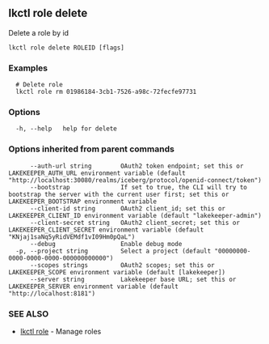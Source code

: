 ## lkctl role delete

Delete a role by id

```
lkctl role delete ROLEID [flags]
```

### Examples

```
  # Delete role
  lkctl role rm 01986184-3cb1-7526-a98c-72fecfe97731

```

### Options

```
  -h, --help   help for delete
```

### Options inherited from parent commands

```
      --auth-url string        OAuth2 token endpoint; set this or LAKEKEEPER_AUTH_URL environment variable (default "http://localhost:30080/realms/iceberg/protocol/openid-connect/token")
      --bootstrap              If set to true, the CLI will try to bootstrap the server with the current user first; set this or LAKEKEEPER_BOOTSTRAP environment variable
      --client-id string       OAuth2 client_id; set this or LAKEKEEPER_CLIENT_ID environment variable (default "lakekeeper-admin")
      --client-secret string   OAuth2 client_secret; set this or LAKEKEEPER_CLIENT_SECRET environment variable (default "KNjaj1saNq5yRidVEMdf1vI09Hm0pQaL")
      --debug                  Enable debug mode
  -p, --project string         Select a project (default "00000000-0000-0000-0000-000000000000")
      --scopes strings         OAuth2 scopes; set this or LAKEKEEPER_SCOPE environment variable (default [lakekeeper])
      --server string          Lakekeeper base URL; set this or LAKEKEEPER_SERVER environment variable (default "http://localhost:8181")
```

### SEE ALSO

* [lkctl role](lkctl_role.md)	 - Manage roles

